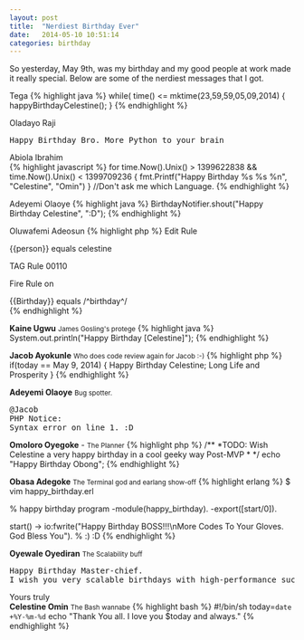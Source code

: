 ```yaml
---
layout: post
title:  "Nerdiest Birthday Ever"
date:   2014-05-10 10:51:14
categories: birthday
---
```

So yesterday, May 9th, was my birthday and my good people at work made it really special.
Below are some of the nerdiest messages that I got.

Tega
{% highlight java %}
while( time() <= mktime(23,59,59,05,09,2014)
{
    happyBirthdayCelestine();
}
{% endhighlight %}

Oladayo Raji<br>
<pre>Happy Birthday Bro. More Python to your brain</pre>

Abiola Ibrahim<br>
{% highlight javascript %}
for time.Now().Unix() > 1399622838 && time.Now().Unix() < 1399709236 {
    fmt.Printf("Happy Birthday %s %s %n", "Celestine", "Omin")
}
//Don't ask me which Language.
{% endhighlight %}

Adeyemi Olaoye 
{% highlight java %}
BirthdayNotifier.shout("Happy Birthday Celestine", ":D");
{% endhighlight %}

Oluwafemi Adeosun 
{% highlight php %}
Edit Rule

{{person}} equals celestine

TAG Rule 00110

Fire Rule on

{{Birthday}} equals /\^birthday^/\
{% endhighlight %}

<b>Kaine Ugwu</b> <small>James Gosling's protege</small>
{% highlight java %}
System.out.println("Happy Birthday [Celestine]");
{% endhighlight %}

<b>Jacob Ayokunle</b> <small>Who does code review again for Jacob :-)</small>
{% highlight php %}
if(today == May 9, 2014)
{
     Happy Birthday Celestine;
     Long Life and Prosperity
}
{% endhighlight %}

<b>Adeyemi Olaoye</b> <small>Bug spotter.</small>
<pre>
@Jacob
PHP Notice:
Syntax error on line 1. :D
</pre>

<p><b>Omoloro Oyegoke</b> - <small>The Planner</small>
{% highlight php %}
/**
*TODO: Wish Celestine a very happy birthday in a cool geeky way Post-MVP
*
*/
echo "Happy Birthday Obong";
{% endhighlight %}

<strong>Obasa Adegoke</strong> <small>The Terminal god and earlang show-off</small>
{% highlight erlang %}
$ vim happy_birthday.erl

% happy birthday program
-module(happy_birthday).
-export([start/0]).

start() ->
    io:fwrite("Happy Birthday BOSS!!!\nMore Codes To Your Gloves. God Bless You"). % :) :D 
{% endhighlight %}

<b>Oyewale Oyediran</b> <small>The Scalability buff</small>
<pre>
Happy Birthday Master-chief.
I wish you very scalable birthdays with high-performance success in life.
</pre>

Yours truly<br>
<b>Celestine Omin</b> <small>The Bash wannabe</small> 
{% highlight bash %}
#!/bin/sh
today=`date +%Y-%m-%d`
echo "Thank You all. I love you $today and always."
{% endhighlight %}